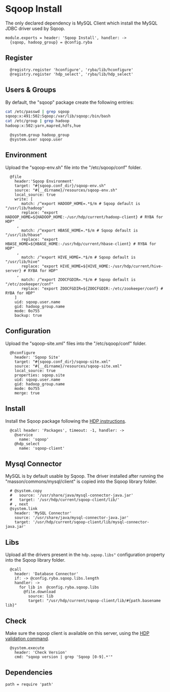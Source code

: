 
# Sqoop Install

The only declared dependency is MySQL Client which install the MySQL JDBC
driver used by Sqoop.

    module.exports = header: 'Sqoop Install', handler: ->
      {sqoop, hadoop_group} = @config.ryba

## Register

      @registry.register 'hconfigure', 'ryba/lib/hconfigure'
      @registry.register 'hdp_select', 'ryba/lib/hdp_select'

## Users & Groups

By default, the "sqoop" package create the following entries:

```bash
cat /etc/passwd | grep sqoop
sqoop:x:491:502:Sqoop:/var/lib/sqoop:/bin/bash
cat /etc/group | grep hadoop
hadoop:x:502:yarn,mapred,hdfs,hue
```

      @system.group hadoop_group
      @system.user sqoop.user

## Environment

Upload the "sqoop-env.sh" file into the "/etc/sqoop/conf" folder.

      @file
        header:'Sqoop Environment'
        target: "#{sqoop.conf_dir}/sqoop-env.sh"
        source: "#{__dirname}/resources/sqoop-env.sh"
        local_source: true
        write: [
           match: /^export HADOOP_HOME=.*$/m # Sqoop default is "/usr/lib/hadoop"
           replace: "export HADOOP_HOME=${HADOOP_HOME:-/usr/hdp/current/hadoop-client} # RYBA for HDP"
         ,
           match: /^export HBASE_HOME=.*$/m # Sqoop default is "/usr/lib/hbase"
           replace: "export HBASE_HOME=${HBASE_HOME:-/usr/hdp/current/hbase-client} # RYBA for HDP"
         ,
           match: /^export HIVE_HOME=.*$/m # Sqoop default is "/usr/lib/hive"
           replace: "export HIVE_HOME=${HIVE_HOME:-/usr/hdp/current/hive-server} # RYBA for HDP"
         ,
           match: /^export ZOOCFGDIR=.*$/m # Sqoop default is "/etc/zookeeper/conf"
           replace: "export ZOOCFGDIR=${ZOOCFGDIR:-/etc/zookeeper/conf} # RYBA for HDP"
        ]
        uid: sqoop.user.name
        gid: hadoop_group.name
        mode: 0o755
        backup: true

## Configuration

Upload the "sqoop-site.xml" files into the "/etc/sqoop/conf" folder.

      @hconfigure
        header: 'Sqoop Site'
        target: "#{sqoop.conf_dir}/sqoop-site.xml"
        source: "#{__dirname}/resources/sqoop-site.xml"
        local_source: true
        properties: sqoop.site
        uid: sqoop.user.name
        gid: hadoop_group.name
        mode: 0o755
        merge: true

## Install

Install the Sqoop package following the [HDP instructions][install].

      @call header: 'Packages', timeout: -1, handler: ->
        @service
          name: 'sqoop'
        @hdp_select
          name: 'sqoop-client'

## Mysql Connector

MySQL is by default usable by Sqoop. The driver installed after running the
"masson/commons/mysql/client" is copied into the Sqoop library folder.


      # @system.copy
      #   source: '/usr/share/java/mysql-connector-java.jar'
      #   target: '/usr/hdp/current/sqoop-client/lib/'
      # , next
      @system.link
        header: 'MySQL Connector'
        source: '/usr/share/java/mysql-connector-java.jar'
        target: '/usr/hdp/current/sqoop-client/lib/mysql-connector-java.jar'

## Libs

Upload all the drivers present in the `hdp.sqoop.libs"` configuration property into
the Sqoop library folder.

      @call
        header: 'Database Connector'
        if: -> @config.ryba.sqoop.libs.length
        handler: ->
          for lib in  @config.ryba.sqoop.libs
            @file.download
              source: lib
              target: "/usr/hdp/current/sqoop-client/lib/#{path.basename lib}"

## Check

Make sure the sqoop client is available on this server, using the [HDP validation
command][validate].

      @system.execute
        header: 'Check Version'
        cmd: "sqoop version | grep 'Sqoop [0-9].*'"

## Dependencies

    path = require 'path'

[install]: http://docs.hortonworks.com/HDPDocuments/HDP2/HDP-2.0.9.1/bk_installing_manually_book/content/rpm-chap10-1.html
[validate]: http://docs.hortonworks.com/HDPDocuments/HDP2/HDP-2.0.9.1/bk_installing_manually_book/content/rpm-chap10-4.html
